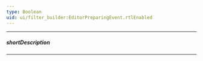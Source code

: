 ```yaml
---
type: Boolean
uid: ui/filter_builder:EditorPreparingEvent.rtlEnabled
---
```

---
##### shortDescription
<!-- Description goes here -->

---
<!-- Description goes here -->